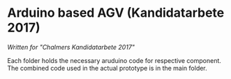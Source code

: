 # Arduino based AGV (Kandidatarbete 2017)
*Written for "Chalmers Kandidatarbete 2017"* 

Each folder holds the necessary aruduino code for respective component. 
The combined code used in the actual prototype is in the main folder.
